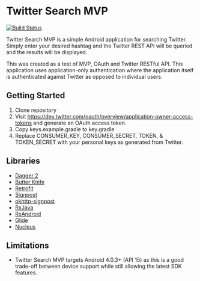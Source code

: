 # Twitter Search MVP
[![Build Status](https://travis-ci.org/REggar/TwitterSearchMVP.svg?branch=master)](https://travis-ci.org/REggar/TwitterSearchMVP)

Twitter Search MVP is a simple Android application for searching Twitter. Simply enter your desired hashtag and the Twitter REST API will be queried and the results will be displayed.

This was created as a test of MVP, OAuth and Twitter RESTful API. This application uses application-only authentication where the application itself is authenticated against Twitter as opposed to individual users.

## Getting Started
1. Clone repository
2. Visit https://dev.twitter.com/oauth/overview/application-owner-access-tokens and generate an OAuth access token.
3. Copy keys.example.gradle to key.gradle
4. Replace CONSUMER_KEY, CONSUMER_SECRET, TOKEN, & TOKEN_SECRET with your personal keys as generated from Twitter.

## Libraries
* [Dagger 2](http://google.github.io/dagger/)
* [Butter Knife](http://jakewharton.github.io/butterknife/)
* [Retrofit](http://square.github.io/retrofit/)
* [Signpost](https://github.com/mttkay/signpost)
* [okhttp-signpost](https://github.com/pakerfeldt/okhttp-signpost)
* [RxJava](https://github.com/ReactiveX/RxJava)
* [RxAndroid](https://github.com/ReactiveX/RxAndroid)
* [Glide](https://github.com/bumptech/glide)
* [Nucleus](https://github.com/konmik/nucleus)

## Limitations
* Twitter Search MVP targets Android 4.0.3+ (API 15) as this is a good trade-off between device support while still allowing the latest SDK features.